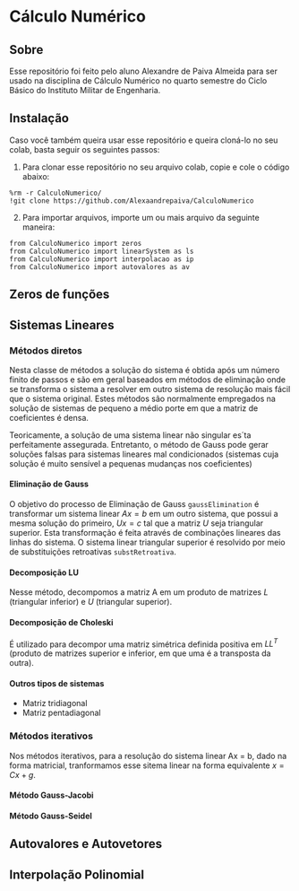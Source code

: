 # Cálculo Numérico

## Sobre
Esse repositório foi feito pelo aluno Alexandre de Paiva Almeida para ser usado na disciplina de Cálculo Numérico no quarto semestre do Ciclo Básico do Instituto Militar de Engenharia.

## Instalação
Caso você também queira usar esse repositório e queira cloná-lo no seu colab, basta seguir os seguintes passos:

1. Para clonar esse repositório no seu arquivo colab, copie e cole o código abaixo:

```
%rm -r CalculoNumerico/
!git clone https://github.com/Alexaandrepaiva/CalculoNumerico
```

2. Para importar arquivos, importe um ou mais arquivo da seguinte maneira:

```
from CalculoNumerico import zeros
from CalculoNumerico import linearSystem as ls
from CalculoNumerico import interpolacao as ip
from CalculoNumerico import autovalores as av
```

## Zeros de funções
## Sistemas Lineares

### Métodos diretos
Nesta classe de métodos a solução do sistema é obtida após um número finito de passos e são em geral baseados em métodos de eliminação onde se transforma o sistema a resolver em outro sistema de resolução mais fácil que o sistema original. Estes métodos são normalmente empregados na solução de sistemas de pequeno a médio porte em que a matriz de coeficientes é densa.

Teoricamente, a solução de uma sistema linear não singular es´ta perfeitamente assegurada. Entretanto, o método de Gauss pode gerar soluções falsas para sistemas lineares mal condicionados (sistemas cuja solução é muito sensível a pequenas mudanças nos coeficientes)

#### Eliminação de Gauss
O objetivo do processo de Eliminação de Gauss `gaussElimination` é transformar um sistema linear $Ax = b$ em um outro sistema, que possui a mesma solução do primeiro, $Ux = c$ tal que a matriz $U$ seja triangular superior. Esta transformação é feita através de combinações lineares das linhas do sistema. O sistema linear triangular superior é resolvido por meio de substituições retroativas `substRetroativa`.

#### Decomposição LU
Nesse método, decompomos a matriz A em um produto de matrizes $L$ (triangular inferior) e $U$ (triangular superior).

#### Decomposição de Choleski
É utilizado para decompor uma matriz simétrica definida positiva em $LL^T$ (produto de matrizes superior e inferior, em que uma é a transposta da outra).

#### Outros tipos de sistemas
- Matriz tridiagonal
- Matriz pentadiagonal

### Métodos iterativos
Nos métodos iterativos, para a resolução do sistema linear Ax = b, dado na forma matricial, tranformamos esse sitema linear na forma equivalente $x = Cx + g$.
#### Método Gauss-Jacobi
#### Método Gauss-Seidel

## Autovalores e Autovetores
## Interpolação Polinomial
